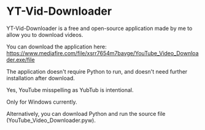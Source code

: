 # YT-Vid-Downloader
YT-Vid-Downloader is a free and open-source application made by me to allow you to download videos.

You can download the application here:
https://www.mediafire.com/file/xsrr7654m7bavge/YouTube_Video_Downloader.exe/file

The application doesn't require Python to run, and doesn't need further installation after download.

Yes, YouTube misspelling as YubTub is intentional.

Only for Windows currently.

Alternatively, you can download Python and run the source file (YouTube_Video_Downloader.pyw).
